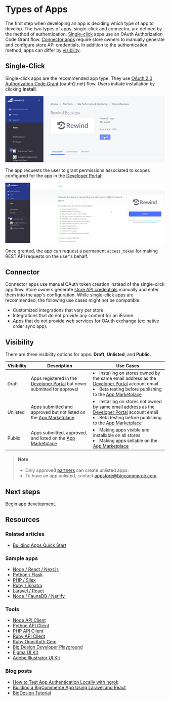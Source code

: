 # Types of Apps



The first step when developing an app is deciding which type of app to develop. The two types of apps, single-click and connector, are defined by the method of authentication. [Single-click](#single-click) apps use an OAuth Authorization Code Grant flow. [Connector apps](#connector) require store owners to manually generate and configure store API credentials. In addition to the authentication method, apps can differ by [visibility](#visibility).

## Single-Click

Single-click apps are the recommended app type. They use [OAuth 2.0 Authorization Code Grant](https://oauth.net/2/grant-types/authorization-code/) (oauth2.net) flow. Users initiate installation by clicking **Install**.

![Install App](https://raw.githubusercontent.com/bigcommerce/dev-docs/master/assets/images/apps-02-types-01.png "Install App")

The app requests the user to grant permissions associated to scopes configured for the app in the [Developer Portal](https://devtools.bigcommerce.com/my/apps):

![App Permissions](https://raw.githubusercontent.com/bigcommerce/dev-docs/master/assets/images/apps-02-types-02.png "App Permissions")

Once granted, the app can request a permanent `access_token` for making REST API requests on the user's behalf.

## Connector
Connector apps use manual OAuth token creation instead of the single-click app flow. Store owners generate [store API credentials](/api-docs/getting-started/authentication/rest-api-authentication#revoking-store-api-credentials) manually and enter them into the app's configuration. While single-click apps are recommended, the following use cases might not be compatible:

- Customized integrations that vary per store.
- Integrations that do not provide any content for an iFrame.
- Apps that do not provide web services for OAuth exchange (ex: native order sync app).

## Visibility
There are three visibility options for apps: **Draft**, **Unlisted**, and **Public**.

| Visibility | Description | Use Cases |
| --- | --- | --- |
| Draft | Apps registered in the [Developer Portal](https://devtools.bigcommerce.com/) but never submitted for approval | <li>Installing on stores owned by the same email address as the [Developer Portal](https://devtools.bigcommerce.com/auth/bigcommerce) account email</li><li>Beta testing before publishing to the [App Marketplace](https://www.bigcommerce.com/apps/)</li> |
| Unlisted | Apps submitted and approved but not listed on the [App Marketplace](https://www.bigcommerce.com/apps/) | <li>Installing on stores not owned by same email address as the [Developer Portal](https://devtools.bigcommerce.com/auth/bigcommerce) account email</li><li>Beta testing before publishing to the [App Marketplace](https://www.bigcommerce.com/apps/) |
| Public | Apps submitted, approved, and listed on the [App Marketplace](https://www.bigcommerce.com/apps/) | <li>Making apps visible and installable on all stores</li><li>Making apps sellable on the [App Marketplace](https://www.bigcommerce.com/apps/) |

<!-- theme: info -->
> #### Note
> * Only approved [partners](https://www.bigcommerce.com/partners/) can create unlisted apps.
> * To have an app unlisted, contact <a href="mailto:appstore@bigcommerce.com">appstore@bigcommerce.com</a>.



## Next steps
[Begin app development](/api-docs/apps/guide/development).

## Resources

### Related articles
* [Building Apps Quick Start](/api-docs/apps/quick-start)

### Sample apps
* [Node / React / Next.js](https://github.com/bigcommerce/sample-app-nodejs)
* [Python / Flask](https://github.com/bigcommerce/hello-world-app-python-flask)
* [PHP / Silex](https://github.com/bigcommerce/hello-world-app-php-silex)
* [Ruby / Sinatra](https://github.com/bigcommerce/hello-world-app-ruby-sinatra)
* [Laravel / React](https://github.com/bigcommerce/laravel-react-sample-app)
* [Node / FaunaDB / Netlify](https://github.com/bigcommerce/channels-app/)

### Tools
* [Node API Client](https://github.com/bigcommerce/node-bigcommerce/)
* [Python API Client](https://github.com/bigcommerce/bigcommerce-api-python)
* [PHP API Client](https://github.com/bigcommerce/bigcommerce-api-php)
* [Ruby API Client](https://github.com/bigcommerce/bigcommerce-api-ruby)
* [Ruby OmniAuth Gem](https://github.com/bigcommerce/omniauth-bigcommerce)
* [Big Design Developer Playground](https://developer.bigcommerce.com/big-design)
* [Figma UI Kit](//figma.com/file/jTVuUkiZ1j3rux8WHG4IKK/BigDesign-UI-Kit?node-id=0%3A1/duplicate)
* [Adobe Illustrator UI Kit](https://design.bigcommerce.com/bigdesign-ui-kit)

### Blog posts
* [How to Test App Authentication Locally with ngrok](https://medium.com/bigcommerce-developer-blog/how-to-test-app-authentication-locally-with-ngrok-149150bfe4cf)
* [Building a BigCommerce App Using Laravel and React](https://medium.com/bigcommerce-developer-blog/building-a-bigcommerce-app-using-laravel-and-react-711ceceb5006)
* [BigDesign Tutorial](https://medium.com/bigcommerce-developer-blog/bigdesign-build-native-looking-uis-with-the-bigcommerce-design-system-fb06a01a24f2)
